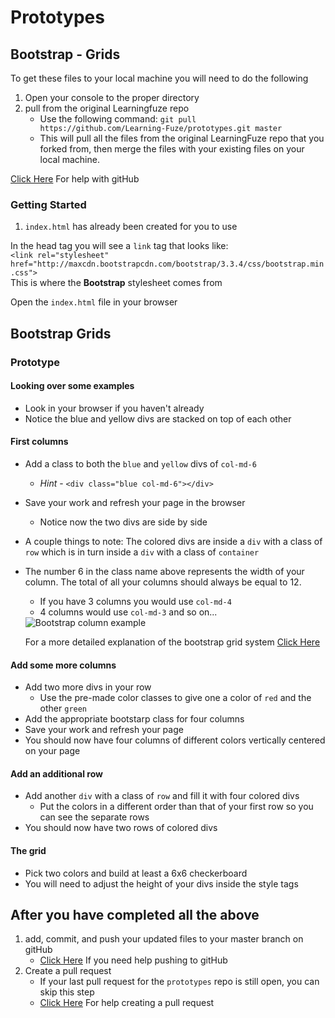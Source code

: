 # Prototypes

## Bootstrap - Grids

To get these files to your local machine you will need to do the following

1. Open your console to the proper directory
2. pull from the original Learningfuze repo
	- Use the following command:
		`git pull https://github.com/Learning-Fuze/prototypes.git master`
	- This will pull all the files from the original LearningFuze repo that you forked from, then merge the files with your existing files on your local machine.

<a href="https://github.com/Learning-Fuze/git-workflow#github-workflow" target="_blank">Click Here</a> For help with gitHub 

### Getting Started

1. `index.html` has already been created for you to use

In the head tag you will see a `link` tag that looks like:<br>
	`<link rel="stylesheet" href="http://maxcdn.bootstrapcdn.com/bootstrap/3.3.4/css/bootstrap.min.css">`<br>
This is where the **Bootstrap** stylesheet comes from

Open the `index.html` file in your browser

## Bootstrap Grids

### Prototype

#### Looking over some examples

- Look in your browser if you haven't already
- Notice the blue and yellow divs are stacked on top of each other

#### First columns  

- Add a class to both the `blue` and `yellow` divs of `col-md-6`
	- *Hint* - `<div class="blue col-md-6"></div>`
- Save your work and refresh your page in the browser
	- Notice now the two divs are side by side
- A couple things to note: The colored divs are inside a `div` with a class of `row` which is in turn inside a `div` with a class of `container`

- The number 6 in the class name above represents the width of your column. The total of all your columns should always be equal to 12.
	- If you have 3 columns you would use `col-md-4`
	- 4 columns would use `col-md-3` and so on...
	<img src="https://github.com/Learning-Fuze/prototypes/blob/bs-grids/bs-grids/images/bs-grid-layout.png?raw=true" alt="Bootstrap column example">

	For a more detailed explanation of the bootstrap grid system <a href="http://www.w3schools.com/bootstrap/bootstrap_grid_system.asp" target="_blank">Click Here</a>

#### Add some more columns 
- Add two more divs in your row
	- Use the pre-made color classes to give one a color of `red` and the other `green`
- Add the appropriate bootstarp class for four columns
- Save your work and refresh your page
- You should now have four columns of different colors vertically centered on your page

#### Add an additional row
- Add another `div` with a class of `row` and fill it with four colored divs
	- Put the colors in a different order than that of your first row so you can see the separate rows
- You should now have two rows of colored divs

#### The grid
- Pick two colors and build at least a 6x6 checkerboard
- You will need to adjust the height of your divs inside the style tags 

## After you have completed all the above

1. add, commit, and push your updated files to your master branch on gitHub
	- <a href="https://github.com/Learning-Fuze/git-workflow#step-4---pushing-your-work-back-to-github" target="_blank">Click Here</a> If you need help pushing to gitHub
2. Create a pull request
	- If your last pull request for the `prototypes` repo is still open, you can skip this step
	- <a href="https://github.com/Learning-Fuze/git-workflow#step-5---creating-a-pull-request-1" target="_blank">Click Here</a> For help creating a pull request
